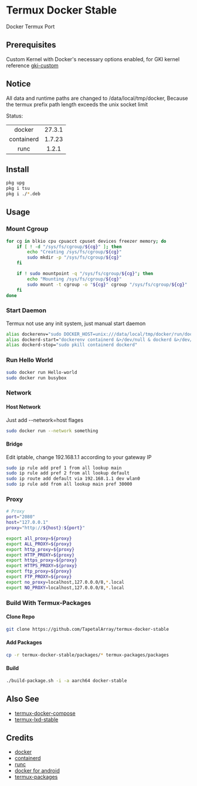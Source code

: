 # Termux Docker Stable

Docker Termux Port

## Prerequisites

Custom Kernel with Docker's necessary options enabled, for GKI kernel reference [gki-custom](https://github.com/TapetalArray/gki-custom)

## Notice

All data and runtime paths are changed to /data/local/tmp/docker, Because the termux prefix path length exceeds the unix socket limit

Status:

|            |        |
|:----------:|:------:|
| docker     | 27.3.1 |
| containerd | 1.7.23 |
| runc       | 1.2.1  |

## Install

```bash
pkg upg
pkg i tsu
pkg i ./*.deb
```

## Usage

### Mount Cgroup

```bash
for cg in blkio cpu cpuacct cpuset devices freezer memory; do
    if [ ! -d "/sys/fs/cgroup/${cg}" ]; then
        echo "Creating /sys/fs/cgroup/${cg}"
        sudo mkdir -p "/sys/fs/cgroup/${cg}"
    fi

    if ! sudo mountpoint -q "/sys/fs/cgroup/${cg}"; then
        echo "Mounting /sys/fs/cgroup/${cg}"
        sudo mount -t cgroup -o "${cg}" cgroup "/sys/fs/cgroup/${cg}" || true
    fi
done

```

### Start Daemon

Termux not use any init system, just manual start daemon

```bash
alias dockerenv="sudo DOCKER_HOST=unix:///data/local/tmp/docker/run/docker.sock"
alias dockerd-start="dockerenv containerd &>/dev/null & dockerd &>/dev/null &"
alias dockerd-stop="sudo pkill containerd dockerd"
```

### Run Hello World

```bash
sudo docker run Hello-world
sudo docker run busybox
```

### Network

#### Host Network

Just add --network=host flages

```bash
sudo docker run --network something
```

#### Bridge

Edit iptable, change 192.168.1.1 according to your gateway IP

```bash
sudo ip rule add pref 1 from all lookup main
sudo ip rule add pref 2 from all lookup default
sudo ip route add default via 192.168.1.1 dev wlan0
sudo ip rule add from all lookup main pref 30000
```

### Proxy

```bash
# Proxy
port="2080"
host="127.0.0.1"
proxy="http://${host}:${port}"

export all_proxy=${proxy}
export ALL_PROXY=${proxy}
export http_proxy=${proxy}
export HTTP_PROXY=${proxy}
export https_proxy=${proxy}
export HTTPS_PROXY=${proxy}
export ftp_proxy=${proxy}
export FTP_PROXY=${proxy}
export no_proxy=localhost,127.0.0.0/8,*.local
export NO_PROXY=localhost,127.0.0.0/8,*.local
```

### Build With Termux-Packages

#### Clone Repo

```bash
git clone https://github.com/TapetalArray/termux-docker-stable
```

#### Add Packages

```bash
cp -r termux-docker-stable/packages/* termux-packages/packages
```

#### Build

```bash
./build-package.sh -i -a aarch64 docker-stable
```

## Also See

* [termux-docker-compose](https://github.com/TapetalArray/termux-docker-compose)
* [termux-lxd-stable](https://github.com/TapetalArray/termux-lxd-stable)

## Credits

* [docker](https://github.com/docker)
* [containerd](https://github.com/containerd/containerd)
* [runc](https://github.com/opencontainers/runc)
* [docker for android](https://gist.github.com/FreddieOliveira/efe850df7ff3951cb62d74bd770dce27)
* [termux-packages](https://github.com/termux/termux-packages)
